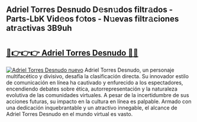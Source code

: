 ## Adriel Torres Desnudo D𝚎sn𝚞dos filtr𝚊dos - Parts-LbK Vid𝚎os f𝚘tos - N𝚞evas filtr𝚊ciones atr𝚊ctivas 3B9uh

# <h2><a href="http://mb2vjs.tromn.icu/?c=Adriel+Torres+Desnudo">🔗👉👉👉 Adriel Torres Desnudo 🔗🔗</a></h2>

[![Adriel Torres Desnudo nuevo](https://i.imgur.com/pEAQMta.gif)](http://mb2vjs.tromn.icu/?c=Adriel+Torres+Desnudo)
Adriel Torres Desnudo, un personaje multifacético y divisivo, desafía la clasificación directa. Su innovador estilo de comunicación en línea ha cautivado y enfurecido a los espectadores, encendiendo debates sobre ética, autorrepresentación y la naturaleza evolutiva de las comunidades virtuales. A pesar de la incertidumbre de sus acciones futuras, su impacto en la cultura en línea es palpable. Armado con una dedicación inquebrantable y un atractivo innegable, el alcance de Adriel Torres Desnudo en el mundo virtual es vasto.
